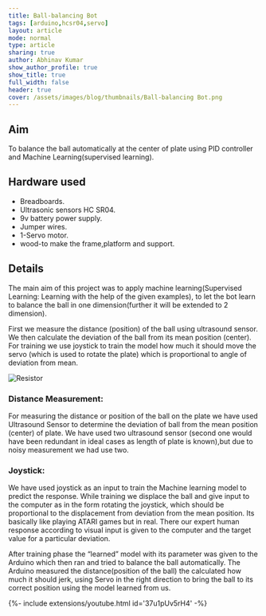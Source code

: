 ```yaml
---
title: Ball-balancing Bot 
tags: [arduino,hcsr04,servo]
layout: article
mode: normal
type: article
sharing: true
author: Abhinav Kumar
show_author_profile: true
show_title: true
full_width: false
header: true
cover: /assets/images/blog/thumbnails/Ball-balancing Bot.png
---
```


## Aim
To balance the ball automatically at the center of plate using PID controller and Machine Learning(supervised learning).
<!--more-->

## Hardware used
- Breadboards.
- Ultrasonic sensors HC SR04.
- 9v battery power supply.
- Jumper wires.
- 1-Servo motor.
- wood-to make the frame,platform and support.

## Details
The main aim of this project was to apply machine learning(Supervised Learning: Learning with the help of the given examples), to let the bot learn to balance the ball in one dimension(further it will be extended to 2 dimension).

First we measure the distance (position) of the ball using ultrasound sensor. We then calculate the deviation of the ball from its mean position (center). For training we use joystick to train the model how much it should move the servo (which is used to rotate the plate) which is proportional to angle of deviation from mean.

<img src="{{site.baseurl}}/assets/images/blog/thumbnails/Ball-balancing Bot.png" alt="Resistor" width=auto height=auto>


### Distance Measurement:
For measuring the distance  or position of the ball on the plate we have used Ultrasound Sensor to determine the deviation of ball from the mean position (center) of plate. We have used two ultrasound sensor (second one would have been redundant in ideal cases as length of plate is known),but due to noisy measurement we had use two.

### Joystick:
We have used joystick as an input to train the Machine learning model to predict the response. While training we displace the ball and give input to the computer as in the form rotating the joystick, which should be proportional to the displacement from deviation from the mean position. Its basically like playing ATARI games but in real. There our expert human response according to visual input is given to the computer and the target value for a particular deviation.

After training phase the “learned” model with its parameter was given to the Arduino which then ran and tried to balance the ball automatically. The Arduino measured the distance(position of the ball) the calculated how much it should jerk, using Servo in the right direction to bring the ball to its correct position using the model learned from us.


<div>{%- include extensions/youtube.html id='37u1pUv5rH4' -%}</div>
